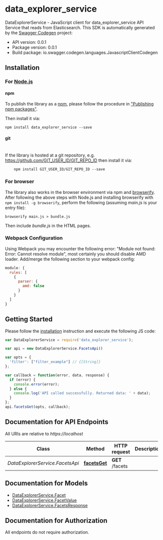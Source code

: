 # data_explorer_service

DataExplorerService - JavaScript client for data_explorer_service
API Service that reads from Elasticsearch.
This SDK is automatically generated by the [Swagger Codegen](https://github.com/swagger-api/swagger-codegen) project:

- API version: 0.0.1
- Package version: 0.0.1
- Build package: io.swagger.codegen.languages.JavascriptClientCodegen

## Installation

### For [Node.js](https://nodejs.org/)

#### npm

To publish the library as a [npm](https://www.npmjs.com/),
please follow the procedure in ["Publishing npm packages"](https://docs.npmjs.com/getting-started/publishing-npm-packages).

Then install it via:

```shell
npm install data_explorer_service --save
```

#### git
#
If the library is hosted at a git repository, e.g.
https://github.com/GIT_USER_ID/GIT_REPO_ID
then install it via:

```shell
    npm install GIT_USER_ID/GIT_REPO_ID --save
```

### For browser

The library also works in the browser environment via npm and [browserify](http://browserify.org/). After following
the above steps with Node.js and installing browserify with `npm install -g browserify`,
perform the following (assuming *main.js* is your entry file):

```shell
browserify main.js > bundle.js
```

Then include *bundle.js* in the HTML pages.

### Webpack Configuration

Using Webpack you may encounter the following error: "Module not found: Error:
Cannot resolve module", most certainly you should disable AMD loader. Add/merge
the following section to your webpack config:

```javascript
module: {
  rules: [
    {
      parser: {
        amd: false
      }
    }
  ]
}
```

## Getting Started

Please follow the [installation](#installation) instruction and execute the following JS code:

```javascript
var DataExplorerService = require('data_explorer_service');

var api = new DataExplorerService.FacetsApi()

var opts = { 
  'filter': ["filter_example"] // {[String]} 
};

var callback = function(error, data, response) {
  if (error) {
    console.error(error);
  } else {
    console.log('API called successfully. Returned data: ' + data);
  }
};
api.facetsGet(opts, callback);

```

## Documentation for API Endpoints

All URIs are relative to *https://localhost*

Class | Method | HTTP request | Description
------------ | ------------- | ------------- | -------------
*DataExplorerService.FacetsApi* | [**facetsGet**](docs/FacetsApi.md#facetsGet) | **GET** /facets | 


## Documentation for Models

 - [DataExplorerService.Facet](docs/Facet.md)
 - [DataExplorerService.FacetValue](docs/FacetValue.md)
 - [DataExplorerService.FacetsResponse](docs/FacetsResponse.md)


## Documentation for Authorization

 All endpoints do not require authorization.

